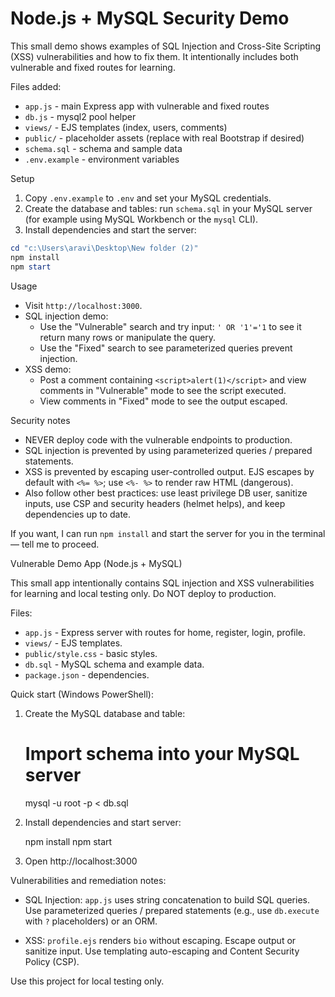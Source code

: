 # Node.js + MySQL Security Demo

This small demo shows examples of SQL Injection and Cross-Site Scripting (XSS) vulnerabilities and how to fix them. It intentionally includes both vulnerable and fixed routes for learning.

Files added:
- `app.js` - main Express app with vulnerable and fixed routes
- `db.js` - mysql2 pool helper
- `views/` - EJS templates (index, users, comments)
- `public/` - placeholder assets (replace with real Bootstrap if desired)
- `schema.sql` - schema and sample data
- `.env.example` - environment variables

Setup
1. Copy `.env.example` to `.env` and set your MySQL credentials.
2. Create the database and tables: run `schema.sql` in your MySQL server (for example using MySQL Workbench or the `mysql` CLI).
3. Install dependencies and start the server:

```powershell
cd "c:\Users\aravi\Desktop\New folder (2)"
npm install
npm start
```

Usage
- Visit `http://localhost:3000`.
- SQL injection demo:
  - Use the "Vulnerable" search and try input: `' OR '1'='1` to see it return many rows or manipulate the query.
  - Use the "Fixed" search to see parameterized queries prevent injection.
- XSS demo:
  - Post a comment containing `<script>alert(1)</script>` and view comments in "Vulnerable" mode to see the script executed.
  - View comments in "Fixed" mode to see the output escaped.

Security notes
- NEVER deploy code with the vulnerable endpoints to production.
- SQL injection is prevented by using parameterized queries / prepared statements.
- XSS is prevented by escaping user-controlled output. EJS escapes by default with `<%= %>`; use `<%- %>` to render raw HTML (dangerous).
- Also follow other best practices: use least privilege DB user, sanitize inputs, use CSP and security headers (helmet helps), and keep dependencies up to date.

If you want, I can run `npm install` and start the server for you in the terminal — tell me to proceed.


Vulnerable Demo App (Node.js + MySQL)

This small app intentionally contains SQL injection and XSS vulnerabilities for learning and local testing only. Do NOT deploy to production.

Files:
- `app.js` - Express server with routes for home, register, login, profile.
- `views/` - EJS templates.
- `public/style.css` - basic styles.
- `db.sql` - MySQL schema and example data.
- `package.json` - dependencies.

Quick start (Windows PowerShell):

1. Create the MySQL database and table:

   # Import schema into your MySQL server
   mysql -u root -p < db.sql

2. Install dependencies and start server:

   npm install
   npm start

3. Open http://localhost:3000

Vulnerabilities and remediation notes:

- SQL Injection: `app.js` uses string concatenation to build SQL queries. Use parameterized queries / prepared statements (e.g., use `db.execute` with `?` placeholders) or an ORM.

- XSS: `profile.ejs` renders `bio` without escaping. Escape output or sanitize input. Use templating auto-escaping and Content Security Policy (CSP).

Use this project for local testing only.
